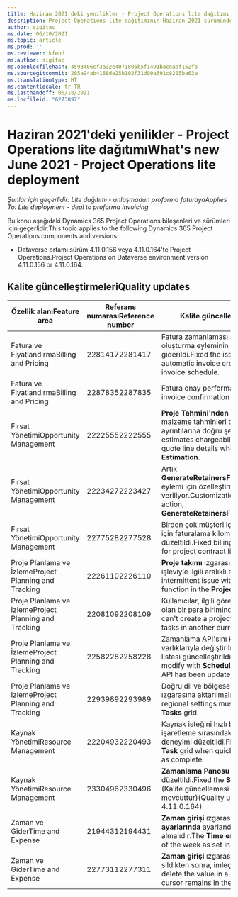 ```yaml
---
title: Haziran 2021'deki yenilikler - Project Operations lite dağıtımı
description: Project Operations lite dağıtımının Haziran 2021 sürümünde bulunan kalite güncelleştirmeleri hakkında bilgi sağlar.
author: sigitac
ms.date: 06/10/2021
ms.topic: article
ms.prod: ''
ms.reviewer: kfend
ms.author: sigitac
ms.openlocfilehash: 4598406cf3a32e4071805b5f1491baceaaf152fb
ms.sourcegitcommit: 205a94ab4168de25b102f31d00a691c8205ba63e
ms.translationtype: HT
ms.contentlocale: tr-TR
ms.lasthandoff: 06/18/2021
ms.locfileid: "6273897"
---
```

# <a name="whats-new-june-2021---project-operations-lite-deployment"></a><span data-ttu-id="8ceba-103">Haziran 2021'deki yenilikler - Project Operations lite dağıtımı</span><span class="sxs-lookup"><span data-stu-id="8ceba-103">What's new June 2021 - Project Operations lite deployment</span></span>

<span data-ttu-id="8ceba-104">_Şunlar için geçerlidir: Lite dağıtımı - anlaşmadan proforma faturaya_</span><span class="sxs-lookup"><span data-stu-id="8ceba-104">_Applies To: Lite deployment - deal to proforma invoicing_</span></span>

<span data-ttu-id="8ceba-105">Bu konu aşağıdaki Dynamics 365 Project Operations bileşenleri ve sürümleri için geçerlidir:</span><span class="sxs-lookup"><span data-stu-id="8ceba-105">This topic applies to the following Dynamics 365 Project Operations components and versions:</span></span>

  - <span data-ttu-id="8ceba-106">Dataverse ortamı sürüm 4.11.0.156 veya 4.11.0.164'te Project Operations.</span><span class="sxs-lookup"><span data-stu-id="8ceba-106">Project Operations on Dataverse environment version 4.11.0.156 or 4.11.0.164.</span></span>

## <a name="quality-updates"></a><span data-ttu-id="8ceba-107">Kalite güncelleştirmeleri</span><span class="sxs-lookup"><span data-stu-id="8ceba-107">Quality updates</span></span>

| <span data-ttu-id="8ceba-108">**Özellik alanı**</span><span class="sxs-lookup"><span data-stu-id="8ceba-108">**Feature area**</span></span> | <span data-ttu-id="8ceba-109">**Referans numarası**</span><span class="sxs-lookup"><span data-stu-id="8ceba-109">**Reference number**</span></span> | <span data-ttu-id="8ceba-110">**Kalite güncelleştirmeleri**</span><span class="sxs-lookup"><span data-stu-id="8ceba-110">**Quality update**</span></span> |
| --- | --- | --- |
| <span data-ttu-id="8ceba-111">Fatura ve Fiyatlandırma</span><span class="sxs-lookup"><span data-stu-id="8ceba-111">Billing and Pricing</span></span> | <span data-ttu-id="8ceba-112">2281417</span><span class="sxs-lookup"><span data-stu-id="8ceba-112">2281417</span></span> | <span data-ttu-id="8ceba-113">Fatura zamanlaması aracılığıyla otomatik fatura oluşturma eyleminin başarısız olmasına ilişkin sorun giderildi.</span><span class="sxs-lookup"><span data-stu-id="8ceba-113">Fixed the issue regarding the failure of the automatic invoice creation action through the invoice schedule.</span></span> |
| <span data-ttu-id="8ceba-114">Fatura ve Fiyatlandırma</span><span class="sxs-lookup"><span data-stu-id="8ceba-114">Billing and Pricing</span></span> | <span data-ttu-id="8ceba-115">2287835</span><span class="sxs-lookup"><span data-stu-id="8ceba-115">2287835</span></span> |   <span data-ttu-id="8ceba-116">Fatura onay performansı geliştirildi.</span><span class="sxs-lookup"><span data-stu-id="8ceba-116">Improved invoice confirmation performance.</span></span> |
| <span data-ttu-id="8ceba-117">Fırsat Yönetimi</span><span class="sxs-lookup"><span data-stu-id="8ceba-117">Opportunity Management</span></span> | <span data-ttu-id="8ceba-118">2222555</span><span class="sxs-lookup"><span data-stu-id="8ceba-118">2222555</span></span> | <span data-ttu-id="8ceba-119">**Proje Tahmini'nden İçeri Aktar** kullanılırken malzeme tahminleri borçlandırılabilirliği teklif satırı ayrıntılarına doğru şekilde kopyalanmalıdır.</span><span class="sxs-lookup"><span data-stu-id="8ceba-119">Material estimates chargeability must be correctly copied to quote line details when using **Import from Project Estimation**.</span></span> |
| <span data-ttu-id="8ceba-120">Fırsat Yönetimi</span><span class="sxs-lookup"><span data-stu-id="8ceba-120">Opportunity Management</span></span> | <span data-ttu-id="8ceba-121">2223427</span><span class="sxs-lookup"><span data-stu-id="8ceba-121">2223427</span></span> | <span data-ttu-id="8ceba-122">Artık **GenerateRetainersFromRetainerScheduleOptions** eylemi için özelleştirmelere izin veriliyor.</span><span class="sxs-lookup"><span data-stu-id="8ceba-122">Customizations are now allowed for the action, **GenerateRetainersFromRetainerScheduleOptions**.</span></span> |
| <span data-ttu-id="8ceba-123">Fırsat Yönetimi</span><span class="sxs-lookup"><span data-stu-id="8ceba-123">Opportunity Management</span></span> | <span data-ttu-id="8ceba-124">2277528</span><span class="sxs-lookup"><span data-stu-id="8ceba-124">2277528</span></span> | <span data-ttu-id="8ceba-125">Birden çok müşteri içeren proje sözleşmesi satırları için faturalama kilometre taşı değeri hesaplaması düzeltildi.</span><span class="sxs-lookup"><span data-stu-id="8ceba-125">Fixed billing milestone value calculation for project contract lines with multiple customers.</span></span> |
| <span data-ttu-id="8ceba-126">Proje Planlama ve İzleme</span><span class="sxs-lookup"><span data-stu-id="8ceba-126">Project Planning and Tracking</span></span> | <span data-ttu-id="8ceba-127">2226110</span><span class="sxs-lookup"><span data-stu-id="8ceba-127">2226110</span></span> | <span data-ttu-id="8ceba-128">**Proje takımı** ızgarasındaki **Gereksinim Oluştur** işleviyle ilgili aralıklı sorun giderildi.</span><span class="sxs-lookup"><span data-stu-id="8ceba-128">Fixed the intermittent issue with the **Generate Requirement** function in the **Project team** grid.</span></span> |
| <span data-ttu-id="8ceba-129">Proje Planlama ve İzleme</span><span class="sxs-lookup"><span data-stu-id="8ceba-129">Project Planning and Tracking</span></span> | <span data-ttu-id="8ceba-130">2208109</span><span class="sxs-lookup"><span data-stu-id="8ceba-130">2208109</span></span> | <span data-ttu-id="8ceba-131">Kullanıcılar, ilgili görevleri farklı bir para biriminde olan bir para biriminde proje oluşturamaz.</span><span class="sxs-lookup"><span data-stu-id="8ceba-131">Users can't create a project in one currency with related tasks in another currency.</span></span> |
| <span data-ttu-id="8ceba-132">Proje Planlama ve İzleme</span><span class="sxs-lookup"><span data-stu-id="8ceba-132">Project Planning and Tracking</span></span> | <span data-ttu-id="8ceba-133">2258228</span><span class="sxs-lookup"><span data-stu-id="8ceba-133">2258228</span></span> | <span data-ttu-id="8ceba-134">Zamanlama API'sını kullanarak **Zamanlama** varlıklarıyla değiştirilmesine izin verilen alanların listesi güncelleştirildi.</span><span class="sxs-lookup"><span data-stu-id="8ceba-134">The list of fields allowed to modify with **Scheduling** entities using the Schedule API has been updated.</span></span> |
| <span data-ttu-id="8ceba-135">Proje Planlama ve İzleme</span><span class="sxs-lookup"><span data-stu-id="8ceba-135">Project Planning and Tracking</span></span> | <span data-ttu-id="8ceba-136">2293989</span><span class="sxs-lookup"><span data-stu-id="8ceba-136">2293989</span></span> | <span data-ttu-id="8ceba-137">Doğru dil ve bölgesel ayarlar **Proje Görevleri** ızgarasına aktarılmalıdır.</span><span class="sxs-lookup"><span data-stu-id="8ceba-137">The correct language and regional settings must be passed to the **Project Tasks** grid.</span></span>|
| <span data-ttu-id="8ceba-138">Kaynak Yönetimi</span><span class="sxs-lookup"><span data-stu-id="8ceba-138">Resource Management</span></span> | <span data-ttu-id="8ceba-139">2220493</span><span class="sxs-lookup"><span data-stu-id="8ceba-139">2220493</span></span> | <span data-ttu-id="8ceba-140">Kaynak isteğini hızlı bir şekilde tamamlandı olarak işaretleme sırasındaki **Görev** ızgarasındaki kullanıcı deneyimi düzeltildi.</span><span class="sxs-lookup"><span data-stu-id="8ceba-140">Fixed the user experience in the **Task** grid when quickly marking a resource request as complete.</span></span> |
| <span data-ttu-id="8ceba-141">Kaynak Yönetimi</span><span class="sxs-lookup"><span data-stu-id="8ceba-141">Resource Management</span></span> | <span data-ttu-id="8ceba-142">2330496</span><span class="sxs-lookup"><span data-stu-id="8ceba-142">2330496</span></span> | <span data-ttu-id="8ceba-143">**Zamanlama Panosu** yükleme sorunu düzeltildi.</span><span class="sxs-lookup"><span data-stu-id="8ceba-143">Fixed the **Schedule Board** loading issue.</span></span> <span data-ttu-id="8ceba-144">(Kalite güncellemesi sürüm 4.11.0.164'te mevcuttur)</span><span class="sxs-lookup"><span data-stu-id="8ceba-144">(Quality update is available in version 4.11.0.164)</span></span> |
| <span data-ttu-id="8ceba-145">Zaman ve Gider</span><span class="sxs-lookup"><span data-stu-id="8ceba-145">Time and Expense</span></span> | <span data-ttu-id="8ceba-146">2194431</span><span class="sxs-lookup"><span data-stu-id="8ceba-146">2194431</span></span> | <span data-ttu-id="8ceba-147">**Zaman girişi** ızgarası, haftanın başlangıcını **Sistem ayarlarında** ayarlandığı şekilde dikkate almalıdır.</span><span class="sxs-lookup"><span data-stu-id="8ceba-147">The **Time entry** grid must honor the start of the week as set in the **System settings**.</span></span> |
| <span data-ttu-id="8ceba-148">Zaman ve Gider</span><span class="sxs-lookup"><span data-stu-id="8ceba-148">Time and Expense</span></span> | <span data-ttu-id="8ceba-149">2277311</span><span class="sxs-lookup"><span data-stu-id="8ceba-149">2277311</span></span> | <span data-ttu-id="8ceba-150">**Zaman girişi** ızgarasındaki bir hücredeki değeri sildikten sonra, imleç kılavuzda kalıyor.</span><span class="sxs-lookup"><span data-stu-id="8ceba-150">After you delete the value in a cell in the **Time entry** grid, the cursor remains in the grid.</span></span> |
